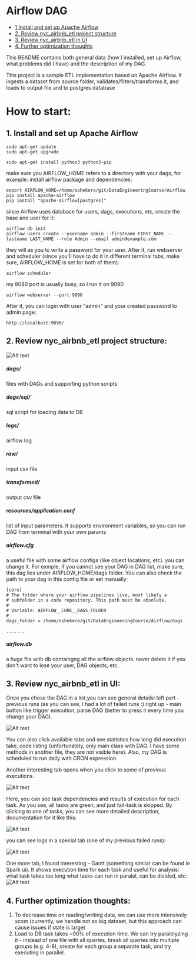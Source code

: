 # Airflow DAG

- [1 Install and set up Apache Airflow](#1-install-and-set-up-apache-airflow)
- [2. Review nyc_airbnb_etl project structure](#2-review-nyc_airbnb_etl-project-structure)
- [3. Review nyc_airbnb_etl in UI](#3-review-nyc_airbnb_etl-in-ui)
- [4. Further optimization thoughts](#4-further-optimization-thoughts)

This README contains both general data (how I installed, set up Airflow, what problems did I have)
and the description of my DAG.

This project is a sample ETL implementation based on Apache Airflow.
It ingests a dataset from source folder, validates/filters/transforms it,
and loads to output file and to postgres database

# How to start:

## 1. Install and set up Apache Airflow
```
sudo apt-get update
sudo apt-get upgrade
```
```
sudo apt-get install python3 python3-pip
```
make sure you AIRFLOW_HOME refers to a directory with your dags, for example:
install airflow package and dependencies:
```
export AIRFLOW_HOME=/home/oshekera/git/DataEngineeringCourse/Airflow
pip install apache-airflow
pip install "apache-airflow[postgres]"
```
since Airflow uses database for users, dags, executions, etc, create the base and user for it:
```
airflow db init
airflow users create --username admin --firstname FIRST_NAME --lastname LAST_NAME --role Admin --email admin@example.com
```
they will as you to write a password for your user.
After it, run webserver and scheduler (since you'll have to do it in different terminal tabs, make sure, AIRFLOW_HOME is set for both of them):
```
airflow scheduler
```
my 8080 port is usually busy, so I run it on 9090
```
airflow webserver --port 9090
```

After it, you can login with user "admin" and your created password to admin page:
```
http://localhost:9090/
```


## 2. Review nyc_airbnb_etl project structure:
![Alt text](resources/imgs/folder_structure.png)
##### dags/
files with DAGs and supporting python scripts
##### dags/sql/
sql script for loading data to DB
##### logs/
airflow log
##### raw/
input csv file
##### transformed/
output csv file
##### resources/application.conf
list of input parameters. It supports environment variables, so you can run DAG from terminal with your own params
##### airflow.cfg 
a useful file with some airflow configs (like object locations, etc). you can change it.
For exmple, if you cannot see your DAG in DAG list, make sure, this dag lies under AIRFLOW_HOME/dags folder.
You can also check the path to your dag in this config file or set manually:
```
[core]
# The folder where your airflow pipelines live, most likely a
# subfolder in a code repository. This path must be absolute.
#
# Variable: AIRFLOW__CORE__DAGS_FOLDER
#
dags_folder = /home/oshekera/git/DataEngineeringCourse/Airflow/dags

.......
```

##### airflow.db
a huge file with db containgng all the airflow objects. never delete it if you don't want to lose your user, DAG objects, etc.





## 3. Review nyc_airbnb_etl in UI:
Once you chose the DAG in a list,you can see general details:
left part - previous runs (as you can see, I had a lot of failed runs :)
right up - main button like trigger execution, 
parse DAG (better to press it every time you change your DAG).

![Alt text](resources/imgs/general_details.png)

You can also click available tabs and see statistics how long did execution
take, code listing (unfortunately, only main class with DAG. 
I have some methods in another file, they are not visible here).
Also, my DAG is scheduled to run daily with CRON expression.

Another interesting tab opens when you click to some of previous executions.


![Alt text](resources/imgs/DAG.png)


Here, you can see task dependencies and results of execution for each task.
As you see, all tasks are green, and just fail-task is skipped.
By clicking to one of tasks, you can see more detailed description, documentation for it like this:


![Alt text](resources/imgs/task_general_info.png)


you can see logs in a special tab (one of my previous failed runs):

![Alt text](resources/imgs/error_logs.png)



One more tab, I found interesting - Gantt (something similar can be found in Spark ui).
It shows execution time for each task and useful for analysis:
what task takes too long
what tasks can run in paralel, can be divided, etc:
![Alt text](resources/imgs/gantt.png)


## 4. Further optimization thoughts:
1. To decrease time on reading/writing data, we can use more intensively xcom (currently, we handle not so big dataset, but this approach can cause issues if state is large)
2. Load to DB task takes ~90% of execution time. We can try paralelyzing it - instead of one file with all queries, break all queries into multiple groups (e.g. 4-8), create for each group a separate task, and try executing in parallel.

